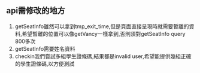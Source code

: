 ## api需修改的地方

1. getSeatInfo雖然可以拿到tmp_exit_time,但是頁面直接呈現時就需要暫離的資料,希望暫離的位置可以像getVancy一樣拿到,否則須對getSeatInfo query 800多次
2. getSeatInfo需要姓名資料
3. checkin我們嘗試多組學生證條碼,結果都是invalid user,希望能提供幾組正確的學生證條碼,以方便測試